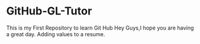 # GitHub-GL-Tutor
This is my First Repository to learn Git Hub
Hey Guys,I hope you are having a great day.
Adding values to a resume.
